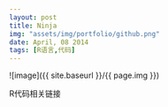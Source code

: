 ```yaml
---
layout: post
title: Ninja
img: "assets/img/portfolio/github.png"
date: April, 08 2014
tags: [R语言,代码]
---
```


![image]({{ site.baseurl }}/{{ page.img }})

R代码相关链接
